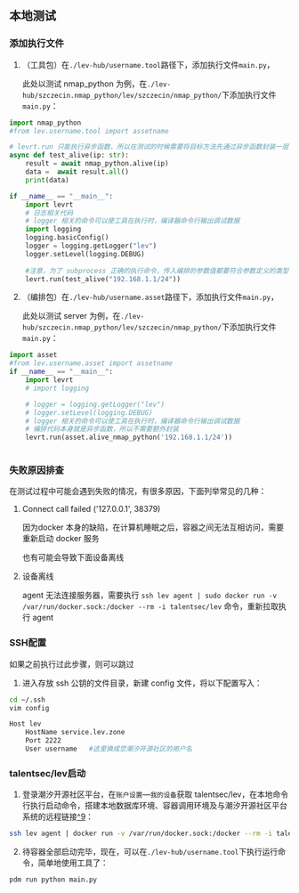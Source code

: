 ## 本地测试

### 添加执行文件

1. （工具包）在`./lev-hub/username.tool`路径下，添加执行文件`main.py`，

   此处以测试 nmap_python 为例，在`./lev-hub/szczecin.nmap_python/lev/szczecin/nmap_python/`下添加执行文件`main.py`：

```python
import nmap_python
#from lev.username.tool import assetname

# levrt.run 只能执行异步函数，所以在测试的时候需要将目标方法先通过异步函数封装一层
async def test_alive(ip: str):
    result = await nmap_python.alive(ip)
    data =  await result.all()
    print(data)

if __name__ == "__main__":
    import levrt
    # 日志相关代码
    # logger 相关的命令可以使工具在执行时，编译器命令行输出调试数据
    import logging
    logging.basicConfig()
    logger = logging.getLogger("lev")
    logger.setLevel(logging.DEBUG)
    
    #注意，为了 subprocess 正确的执行命令，传入编排的参数值都要符合参数定义的类型
    levrt.run(test_alive("192.168.1.1/24"))
```

2. （编排包）在`./lev-hub/username.asset`路径下，添加执行文件`main.py`，

   此处以测试 server 为例，在`./lev-hub/szczecin.nmap_python/lev/szczecin/nmap_python/`下添加执行文件`main.py`：

```python
import asset
#from lev.username.asset import assetname
if __name__ == "__main__":
    import levrt
    # import logging

    # logger = logging.getLogger("lev")
    # logger.setLevel(logging.DEBUG)
    # logger 相关的命令可以使工具在执行时，编译器命令行输出调试数据
    # 编排代码本身就是异步函数，所以不需要额外封装
    levrt.run(asset.alive_nmap_python('192.168.1.1/24'))
    
```



### 失败原因排查

在测试过程中可能会遇到失败的情况，有很多原因，下面列举常见的几种：

1. Connect call failed ('127.0.0.1', 38379)

   因为docker 本身的缺陷，在计算机睡眠之后，容器之间无法互相访问，需要重新启动 docker 服务

   也有可能会导致下面设备离线

2. 设备离线

   agent 无法连接服务器，需要执行 `ssh lev agent | sudo docker run -v /var/run/docker.sock:/docker --rm -i talentsec/lev` 命令，重新拉取执行 agent

### SSH配置

如果之前执行过此步骤，则可以跳过

1. 进入存放 ssh 公钥的文件目录，新建 config 文件，将以下配置写入：

```bash
cd ~/.ssh
vim config

Host lev
    HostName service.lev.zone
    Port 2222
    User username	#这里换成您潮汐开源社区的用户名
```



### talentsec/lev启动

1. 登录潮汐开源社区平台，在`账户设置`—`我的设备`获取 talentsec/lev，在本地命令行执行启动命令，搭建本地数据库环境、容器调用环境及与潮汐开源社区平台系统的远程链接[^9](#talentsec/lev启用了哪些配置？)：

```bash
ssh lev agent | docker run -v /var/run/docker.sock:/docker --rm -i talentsec/lev
```

2. 待容器全部启动完毕，现在，可以在`./lev-hub/username.tool`下执行运行命令，简单地使用工具了：

```bash
pdm run python main.py
```
